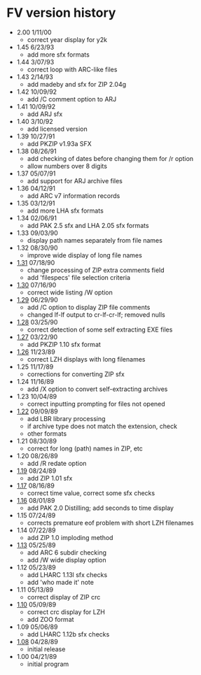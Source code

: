 # FV version history

- 2.00 1/11/00
  - correct year display for y2k
- 1.45 6/23/93
  - add more sfx formats
- 1.44 3/07/93
  - correct loop with ARC-like files
- 1.43 2/14/93
  - add madeby and sfx for ZIP 2.04g
- 1.42 10/09/92
  - add /C comment option to ARJ
- 1.41 10/09/92
  - add ARJ sfx
- 1.40 3/10/92
  - add licensed version
- 1.39 10/27/91
  - add PKZIP v1.93a SFX
- 1.38 08/26/91
  - add checking of dates before changing them for /r option
  - allow numbers over 8 digits
- 1.37 05/07/91
  - add support for ARJ archive files
- 1.36 04/12/91
  - add ARC v7 information records
- 1.35 03/12/91
  - add more LHA sfx formats
- 1.34 02/06/91
  - add PAK 2.5 sfx and LHA 2.05 sfx formats
- 1.33 09/03/90
  - display path names separately from file names
- 1.32 08/30/90
  - improve wide display of long file names
- [1.31](1.31) 07/18/90
  - change processing of ZIP extra comments field
  - add 'filespecs' file selection criteria
- [1.30](1.30) 07/16/90
  - correct wide listing /W option
- [1.29](1.29) 06/29/90
  - add /C option to display ZIP file comments
  - changed lf-lf output to cr-lf-cr-lf; removed nulls
- [1.28](1.28) 03/25/90
  - correct detection of some self extracting EXE files
- [1.27](1.27) 03/22/90
  - add PKZIP 1.10 sfx format
- [1.26](1.26) 11/23/89
  - correct LZH displays with long filenames
- 1.25 11/17/89
  - corrections for converting ZIP sfx
- 1.24 11/16/89
  - add /X option to convert self-extracting archives
- 1.23 10/04/89
  - correct inputting prompting for files not opened
- [1.22](1.22) 09/09/89
  - add LBR library processing
  - if archive type does not match the extension, check
  - other formats
- 1.21 08/30/89
  - correct for long (path) names in ZIP, etc
- 1.20 08/26/89
  - add /R redate option
- [1.19](1.19) 08/24/89
  - add ZIP 1.01 sfx
- [1.17](1.17) 08/16/89
  - correct time value, correct some sfx checks
- [1.16](1.16) 08/01/89
  - add PAK 2.0 Distilling; add seconds to time display
- 1.15 07/24/89
  - corrects premature eof problem with short LZH filenames
- 1.14 07/22/89
  - add ZIP 1.0 imploding method
- [1.13](1.13) 05/25/89
  - add ARC 6 subdir checking
  - add /W wide display option
- 1.12 05/23/89
  - add LHARC 1.13l sfx checks
  - add 'who made it' note
- 1.11 05/13/89
  - correct display of ZIP crc
- [1.10](1.10) 05/09/89
  - correct crc display for LZH
  - add ZOO format
- 1.09 05/06/89
  - add LHARC 1.12b sfx checks
- [1.08](1.08) 04/28/89
  - initial release
- 1.00 04/21/89
  - initial program
